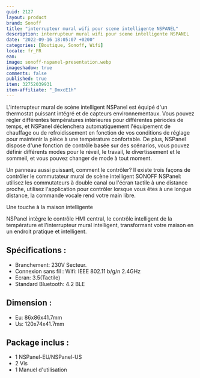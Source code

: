 ```yaml
---
guid: 2127
layout: product
brand: Sonoff
title: "interrupteur mural wifi pour scene intelligente NSPANEL"
description: interrupteur mural wifi pour scene intelligente NSPANEL
date: "2022-09-16 18:05:07 +0200"
categories: [Boutique, Sonoff, Wifi]
locale: fr_FR
ean:
image: sonoff-nspanel-presentation.webp
imageshadow: true
comments: false
published: true
item: 32752039931
item-affiliate: "_DmxcE1h"
---
```


L'interrupteur mural de scène intelligent NSPanel est équipé d'un thermostat puissant intégré et de capteurs environnementaux. Vous pouvez régler différentes températures intérieures pour différentes périodes de temps, et NSPanel déclenchera automatiquement l'équipement de chauffage ou de refroidissement en fonction de vos conditions de réglage pour maintenir la pièce à une température confortable. De plus, NSPanel dispose d'une fonction de contrôle basée sur des scénarios, vous pouvez définir différents modes pour le réveil, le travail, le divertissement et le sommeil, et vous pouvez changer de mode à tout moment.

Un panneau aussi puissant, comment le contrôler? Il existe trois façons de contrôler le commutateur mural de scène intelligent SONOFF NSPanel: utilisez les commutateurs à double canal ou l'écran tactile à une distance proche, utilisez l'application pour contrôler lorsque vous êtes à une longue distance, la commande vocale rend votre main libre.

Une touche à la maison intelligente

NSPanel intègre le contrôle HMI central, le contrôle intelligent de la température et l'interrupteur mural intelligent, transformant votre maison en un endroit pratique et intelligent.

## Spécifications :
- Branchement: 230V Secteur.
- Connexion sans fil : Wifi: IEEE 802.11 b/g/n 2.4GHz
- Ecran: 3.5(Tactile)
- Standard Bluetooth: 4.2 BLE

## Dimension :
- Eu: 86x86x41.7mm
- Us: 120x74x41.7mm

## Package inclus :
- 1 NSPanel-EU/NSPanel-US
- 2 Vis
- 1 Manuel d'utilisation
